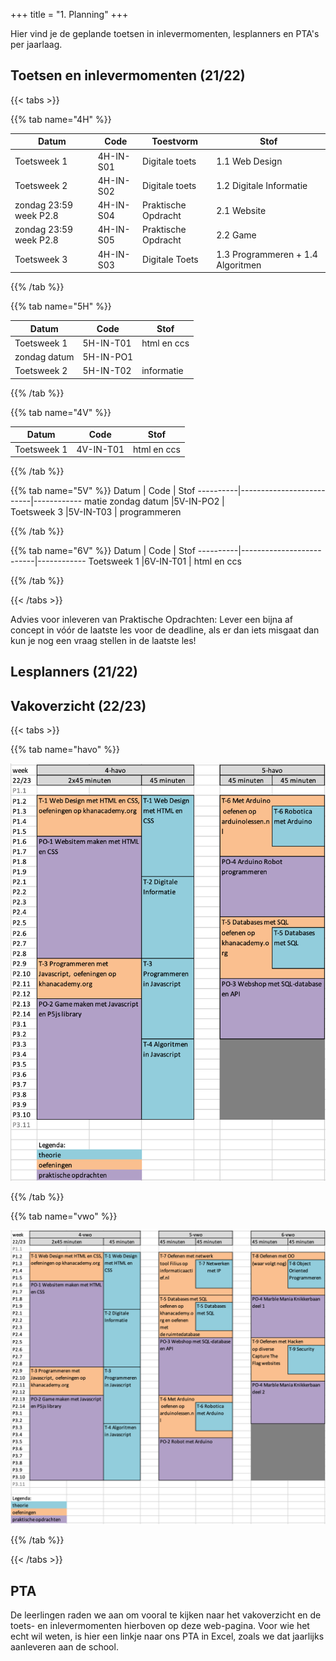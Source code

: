 +++
title = "1. Planning"
+++

Hier vind je de geplande toetsen in inlevermomenten, lesplanners en PTA's per jaarlaag.

<!--more-->

## Toetsen en inlevermomenten (21/22)
{{< tabs >}}

{{% tab name="4H" %}}

Datum      | Code                    | Toestvorm | Stof
----------|--------------------------|-----------|-----
 Toetsweek 1 |4H-IN-S01 | Digitale toets | 1.1 Web Design 
 Toetsweek 2 |4H-IN-S02 | Digitale toets | 1.2 Digitale Informatie 
zondag 23:59 week P2.8 |4H-IN-S04 | Praktische Opdracht | 2.1 Website
zondag 23:59 week P2.8 |4H-IN-S05 | Praktische Opdracht | 2.2 Game
 Toetsweek 3 |4H-IN-S03 | Digitale Toets     | 1.3 Programmeren + 1.4 Algoritmen   

{{% /tab %}}

{{% tab name="5H" %}}

Datum      | Code                    | Stof
----------|--------------------------|------------
 Toetsweek 1 |5H-IN-T01 |  html en ccs 
zondag datum |5H-IN-PO1 |  
 Toetsweek 2 |5H-IN-T02 |  informatie 
      
{{% /tab %}}

{{% tab name="4V" %}}

Datum      | Code                    | Stof
----------|--------------------------|------------
 Toetsweek 1 |4V-IN-T01 |  html en ccs 
         

{{% /tab %}}

{{% tab name="5V" %}}
Datum      | Code                    | Stof
----------|--------------------------|------------
 matie 
zondag datum |5V-IN-PO2 |  
 Toetsweek 3 |5V-IN-T03 |   programmeren         

{{% /tab %}}

{{% tab name="6V" %}}
Datum      | Code                    | Stof
----------|--------------------------|------------
 Toetsweek 1 |6V-IN-T01 |  html en ccs 
     
{{% /tab %}}

{{< /tabs >}}

Advies voor inleveren van Praktische Opdrachten: Lever een bijna af concept in vóór de laatste les voor de deadline, als er dan iets misgaat dan kun je nog een vraag stellen in de laatste les!

## Lesplanners (21/22)

## Vakoverzicht (22/23)
{{< tabs >}}

{{% tab name="havo" %}}

![vakoverzicht havo](./vakoverzicht_havo.png)     

{{% /tab %}}

{{% tab name="vwo" %}}

![vakoverzicht vwo](./vakoverzicht_vwo.png)

{{% /tab %}}

{{< /tabs >}}

## PTA

De leerlingen raden we aan om vooral te kijken naar het vakoverzicht en de toets- en inlevermomenten hierboven op deze web-pagina. Voor wie het echt wil weten, is hier een linkje naar ons PTA in Excel, zoals we dat jaarlijks aanleveren aan de school.